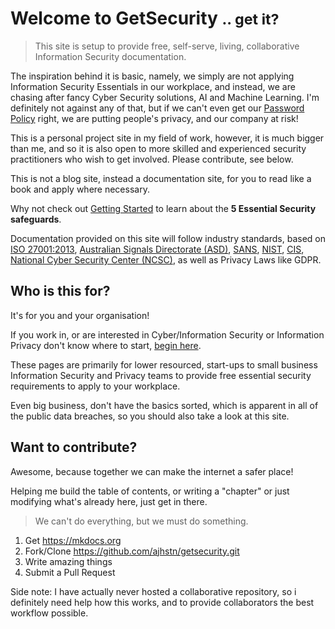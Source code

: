 # Welcome to GetSecurity <small class="text-muted">.. get it?</small>

> This site is setup to provide free, self-serve, living, collaborative Information Security documentation.  

The inspiration behind it is basic, namely, we simply are not applying Information Security Essentials in our workplace, and instead, we are chasing after fancy Cyber Security solutions, AI and Machine Learning.  I'm definitely not against any of that, but if we can't even get our [Password Policy](password-policy.md) right, we are putting people's privacy, and our company at risk!

This is a personal project site in my field of work, however, it is much bigger than me, and so it is also open to more skilled and experienced security practitioners who wish to get involved.  Please contribute, see below.

This is not a blog site, instead a documentation site, for you to read like a book and apply where necessary.

Why not check out [Getting Started](https://ajhstn.github.io/start-here.html) to learn about the **5 Essential Security safeguards**.

Documentation provided on this site will follow industry standards, based on [ISO 27001:2013](https://www.iso.org/home.html), [Australian Signals Directorate (ASD)](https://www.asd.gov.au/infosec/acsc.htm),  [SANS](https://www.sans.org/), [NIST](https://www.nist.gov/), [CIS](https://www.cisecurity.org/controls/), [National Cyber Security Center (NCSC)](https://www.ncsc.gov.uk/), as well as Privacy Laws like GDPR.

## Who is this for?

It's for you and your organisation!

If you work in, or are interested in Cyber/Information Security or Information Privacy don't know where to start, [begin here](start-here.md).

These pages are primarily for lower resourced, start-ups to small business Information Security and Privacy teams to provide free essential security requirements to apply to your workplace.

Even big business, don't have the basics sorted, which is apparent in all of the public data breaches, so you should also take a look at this site.

## Want to contribute?

Awesome, because together we can make the internet a safer place!

Helping me build the table of contents, or writing a "chapter" or just modifying what's already here, just get in there.

> We can't do everything, but we must do something.

1. Get https://mkdocs.org
2. Fork/Clone https://github.com/ajhstn/getsecurity.git
3. Write amazing things
4. Submit a Pull Request

<div class="alert alert-info" role="alert">
Side note:  I have actually never hosted a collaborative repository, so i definitely need help how this works, and to provide collaborators the best workflow possible.</div>

